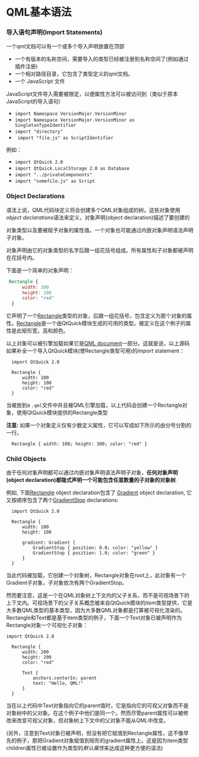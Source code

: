# QML基本语法

### 导入语句声明(Import Statements)

一个qml文档可以有一个或多个导入声明放置在顶部

- 一个有版本的名称空间，需要导入的类型已经被注册到名称空间了(例如通过插件注册)
- 一个相对路径目录，它包含了类型定义的qml文档。
- 一个 JavaScript 文件

JavaScript文件导入需要被限定，以便属性方法可以被访问到（类似于原本JavaScript的导入语句）

- `import Namespace VersionMajor.VersionMinor`
- `import Namespace VersionMajor.VersionMinor as SingletonTypeIdentifier`
- `import "directory"`
- ` import "file.js" as ScriptIdentifier`

例如：

- `import QtQuick 2.0`
- `import QtQuick.LocalStorage 2.0 as Database`
- `import "../privateComponents"`
- `import "somefile.js" as Script`

### Object Declarations

语法上说，QML代码块定义将会创建多个QML对象组成的树。这些对象使用*object declarations*语法来定义，对象声明(object declaration)描述了要创建的

对象类型以及要被赋予对象的属性值。一个对象也可能通过内嵌对象声明语法声明子对象。

对象声明由它的对象类型的名字后跟一组花括号组成。所有属性和子对象都被声明在花括号内。

下面是一个简单的对象声明：

```qml
 Rectangle {
      width: 100
      height: 100
      color: "red"
  }
```

它声明了一个[Rectangle](qthelp://org.qt-project.qtqml.5124/qtquick/qml-qtquick-rectangle.html)类型的对象，后跟一组花括号，包含定义为那个对象的属性。[Rectangle](qthelp://org.qt-project.qtqml.5124/qtquick/qml-qtquick-rectangle.html)是一个由QtQuick模块生成的可用的类型。被定义在这个例子的属性是此矩形宽，高和颜色。

以上对象可以被引擎加载如果它是[QML document](qthelp://org.qt-project.qtqml.5124/qtqml/qtqml-documents-topic.html)一部分。这就是说，以上源码如果补全一个导入QtQuick模块(使Rectangle类型可用)的*import* statement：

```
  import QtQuick 2.0

  Rectangle {
      width: 100
      height: 100
      color: "red"
  }
```

当被放到a `.qml`文件中并且被QML引擎加载，以上代码会创建一个Rectangle对象，使用QtQuick模块提供的Rectangle类型

**注意:** 如果一个对象定义仅有少数定义属性，它可以写成如下所示的由分号分割的一行。

```
  Rectangle { width: 100; height: 100; color: "red" }
```

### Child Objects

由于任何对象声明都可以通过内嵌对象声明语法声明子对象，**任何对象声明(object declaration)都隐式声明一个可能包含任意数量的子对象的对象树**.

例如,  下面[Rectangle](qthelp://org.qt-project.qtqml.5124/qtquick/qml-qtquick-rectangle.html) object declaration包含了 [Gradient](qthelp://org.qt-project.qtqml.5124/qtquick/qml-qtquick-gradient.html) object declaration, 它又按顺序包含了两个[GradientStop](qthelp://org.qt-project.qtqml.5124/qtquick/qml-qtquick-gradientstop.html) declarations:

```
  import QtQuick 2.0

  Rectangle {
      width: 100
      height: 100

      gradient: Gradient {
          GradientStop { position: 0.0; color: "yellow" }
          GradientStop { position: 1.0; color: "green" }
      }
  }
```

当此代码被加载，它创建一个对象树，Rectangle对象在root上，此对象有一个Gradient子对象，子对象依次有两个GradientStop。

然而要注意，这是一个在QML对象树上下文内的父子关系，而不是可视场景下的上下文内。可视场景下的父子关系概念被来自QtQuick模块的*item*类型提供，它是大多数QML类型的基本类型，因为大多数QML对象都是打算被可视化渲染的。Rectangle和Text都是基于item类型的例子，下面一个Text对象已被声明作为Rectangle对象一个可视化子对象：

```
import QtQuick 2.0

  Rectangle {
      width: 200
      height: 200
      color: "red"

      Text {
          anchors.centerIn: parent
          text: "Hello, QML!"
      }
  }
```

当在以上代码中Text对象指向它的parent值时，它是指向它的可视父对象而不是对象树中的父对象。在这个例子中他们是同一个。然而尽管parent属性可以被修改来改变可视父对象，但对象树上下文中的父对象不能从QML中改变。

(另外，注意到Text对象已被声明，但没有把它赋值到Rectangle属性，这不像早先的例子，那把Gradient对象赋值到矩形的gradient属性上。这是因为item类型children属性已被设置作为类型的*默认属性*来达成这种更方便的语法)

